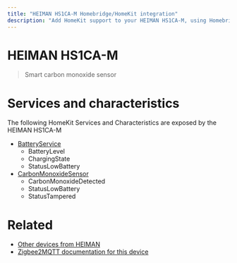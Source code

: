 ```yaml
---
title: "HEIMAN HS1CA-M Homebridge/HomeKit integration"
description: "Add HomeKit support to your HEIMAN HS1CA-M, using Homebridge, Zigbee2MQTT and homebridge-z2m."
---
```

<!---
This file has been GENERATED using src/docgen/docgen.ts
DO NOT EDIT THIS FILE MANUALLY!
-->
# HEIMAN HS1CA-M
> Smart carbon monoxide sensor


# Services and characteristics
The following HomeKit Services and Characteristics are exposed by
the HEIMAN HS1CA-M

* [BatteryService](../../battery.md)
  * BatteryLevel
  * ChargingState
  * StatusLowBattery
* [CarbonMonoxideSensor](../../sensors.md)
  * CarbonMonoxideDetected
  * StatusLowBattery
  * StatusTampered


# Related
* [Other devices from HEIMAN](../index.md#heiman)
* [Zigbee2MQTT documentation for this device](https://www.zigbee2mqtt.io/devices/HS1CA-M.html)